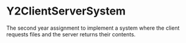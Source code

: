 # Y2ClientServerSystem
The second year assignment to implement a system where the client requests files and the server returns their contents.
